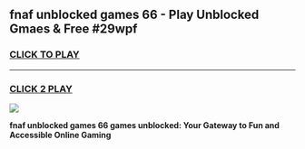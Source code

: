 
## fnaf unblocked games 66 - Play Unblocked Gmaes & Free #29wpf
<h3>
<a href="https://news.freeplayer.one?title=fnaf_unblocked_games_66&ref=03M">CLICK TO PLAY</a></h3>
<hr>

<h3>
<a href="https://news.freeplayer.one?title=fnaf_unblocked_games_66&ref=03M">CLICK 2 PLAY</a>
  
</h3>

<a href="https://news.freeplayer.one?title=fnaf_unblocked_games_66&ref=03M"><img src="https://clearcache.store/games.png"></a>


**fnaf unblocked games 66 games unblocked: Your Gateway to Fun and Accessible Online Gaming**
